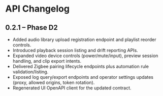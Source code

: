 # API Changelog

## 0.2.1 – Phase D2

- Added audio library upload registration endpoint and playlist reorder controls.
- Introduced playback session listing and drift reporting APIs.
- Expanded video device controls (power/mute/input), preview session handling, and clip export intents.
- Delivered Zigbee pairing lifecycle endpoints plus automation rule validation/listing.
- Exposed log query/export endpoints and operator settings updates (proxy, allowed origins, token rotation).
- Regenerated UI OpenAPI client for the updated contract.
